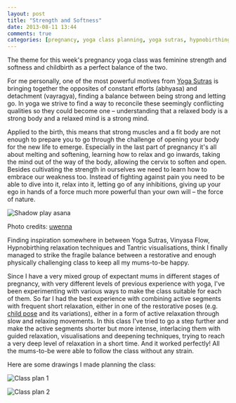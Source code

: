 ```yaml
---
layout: post
title: "Strength and Softness"
date: 2013-08-11 13:44
comments: true
categories: [pregnancy, yoga class planning, yoga sutras, hypnobirthing]
---
```

The theme for this week's pregnancy yoga class was feminine strength and softness and childbirth as a perfect balance of the two. 

For me personally, one of the most powerful motives from [Yoga Sutras](http://en.wikipedia.org/wiki/Yoga_Sutras_of_Patanjali) is bringing together the opposites of constant efforts (abhyasa) and detachment (vayragya), finding a balance between being strong and letting go. In yoga we strive to find a way to reconcile these seemingly conflicting qualities so they could become one – understanding that a relaxed body is a strong body and a relaxed mind is a strong mind.

Applied to the birth, this means that strong muscles and a fit body are not enough to prepare you to go through the challenge of opening your body for the new life to emerge. Especially in the last part of pregnancy it's all about melting and softening, learning how to relax and go inwards, taking the mind out of the way of the body, allowing the cervix to soften and open. Besides cultivating the strength in ourselves we need to learn how to embrace our weakness too. Instead of fighting against pain you need to be able to dive into it, relax into it, letting go of any inhibitions, giving up your ego in hands of a force much more powerful than your own will – the force of nature.

<p class="centeredimage"><img src="https://dl.dropboxusercontent.com/u/3886907/miau/overexposed.jpg" alt="Shadow play asana"></img></p>

Photo credits: [uwenna](http://illuminate.uwenna.com/post/27628467620/shadow-play-asana)

Finding inspiration somewhere in between Yoga Sutras, Vinyasa Flow, Hypnobirthing relaxation techniques and Tantric visualisations, think I finally managed to strike the fragile balance between a restorative and enough physically challenging class to keep all my mums-to-be happy.

Since I have a very mixed group of expectant mums in different stages of pregnancy, with very different levels of previous experience with yoga, I've been experimenting with various ways to make the class suitable for each of them. So far I had the best experience with combining active segments with frequent short relaxation, either in one of the restorative poses (e.g. [child pose](http://www.yogajournal.com/poses/475) and its variations), either in a form of active relaxation through slow and relaxing movements. In this class I've tried to go a step further and make the active segments shorter but more intense, interlacing them with guided relaxation, visualisations and deepening techniques, trying to reach a very deep level of relaxation in a short time. And it worked perfectly! All the mums-to-be were able to follow the class without any strain.

Here are some drawings I made planning the class:

<p class="centeredimage"><img src="https://dl.dropboxusercontent.com/u/3886907/miau/PregnancyYoga19-Strength_Softness_1.jpg" alt="Class plan 1"></img></p>

<p class="centeredimage"><img src="https://dl.dropboxusercontent.com/u/3886907/miau/PregnancyYoga19-Strength_Softness_2.jpg" alt="Class plan 2"></img></p>